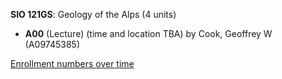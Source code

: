 **SIO 121GS**: Geology of the Alps (4 units)

- **A00** (Lecture) (time and location TBA) by Cook, Geoffrey W (A09745385)

[Enrollment numbers over time](./SIO121GS.tsv)
